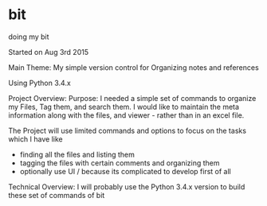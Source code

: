 # bit
doing my bit



Started on Aug 3rd 2015

Main Theme:
My simple version control for Organizing notes and references

Using Python 3.4.x

Project Overview:
Purpose: I needed a simple set of commands to organize my Files, Tag them, and search them.
I would like to maintain the meta information along with the files, and viewer - rather than in an excel file.

The Project will use limited commands and options to focus on the tasks which I have
like
- finding all the files and listing them
- tagging the files with certain comments and organizing them
- optionally use UI / because its complicated to develop first of all


Technical Overview:
I will probably use the Python 3.4.x version to build these set of commands of bit




